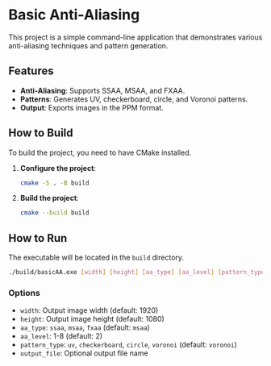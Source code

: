 # Basic Anti-Aliasing

This project is a simple command-line application that demonstrates various anti-aliasing techniques and pattern generation.

## Features

*   **Anti-Aliasing**: Supports SSAA, MSAA, and FXAA.
*   **Patterns**: Generates UV, checkerboard, circle, and Voronoi patterns.
*   **Output**: Exports images in the PPM format.

## How to Build

To build the project, you need to have CMake installed.

1.  **Configure the project**:
    ```bash
    cmake -S . -B build
    ```

2.  **Build the project**:
    ```bash
    cmake --build build
    ```

## How to Run

The executable will be located in the `build` directory.

```bash
./build/basicAA.exe [width] [height] [aa_type] [aa_level] [pattern_type] [output_file]
```

### Options

*   `width`: Output image width (default: 1920)
*   `height`: Output image height (default: 1080)
*   `aa_type`: `ssaa`, `msaa`, `fxaa` (default: `msaa`)
*   `aa_level`: 1-8 (default: 2)
*   `pattern_type`: `uv`, `checkerboard`, `circle`, `voronoi` (default: `voronoi`)
*   `output_file`: Optional output file name